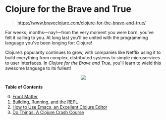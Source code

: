 # Clojure for the Brave and True

> https://www.braveclojure.com/clojure-for-the-brave-and-true/


For weeks, months—nay!—from the very moment you were born, you’ve felt it calling to you. At long last you'll be united with the programming language you've been longing for: Clojure!

Clojure’s popularity continues to grow, with companies like Netflix using it to build everything from complex, distributed systems to simple microservices to user interfaces. In *Clojure for the Brave and True*, you'll learn to wield this awesome language to its fullest! 

<div align="center">
    <img src="https://www.braveclojure.com/assets/images/home/book-cover.jpg">
</div>

**Table of Contents**

0. [Front Matter](https://github.com/keer2345/clojure-learning/blob/master/clojure-for-the-brave-and-true/ch00.md)
0. [Building, Running, and the REPL](https://github.com/keer2345/clojure-learning/blob/master/clojure-for-the-brave-and-true/ch01.md)
0. [How to Use Emacs, an Excellent Clojure Editor](https://github.com/keer2345/clojure-learning/blob/master/clojure-for-the-brave-and-true/ch02.md)
0. [Do Things: A Clojure Crash Course](https://github.com/keer2345/clojure-learning/blob/master/clojure-for-the-brave-and-true/ch03.md)
